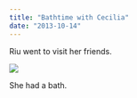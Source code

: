 ```yaml
---
title: "Bathtime with Cecilia"
date: "2013-10-14"
---
```


Riu went to visit her friends.

![](images/tumblr_inline_mugbg7FIrf1qlj3bd.jpg)

She had a bath.
